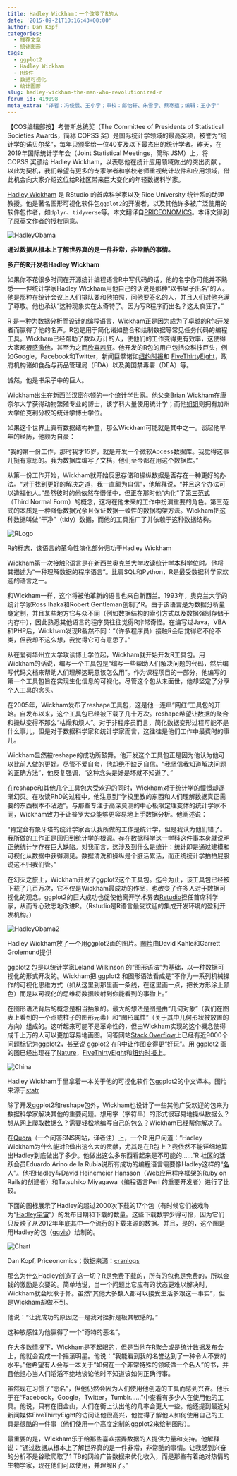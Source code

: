 ```yaml
---
title: Hadley Wickham：一个改变了R的人
date: '2015-09-21T10:16:43+00:00'
author: Dan Kopf
categories:
  - 推荐文章
  - 统计图形
tags:
  - ggplot2
  - Hadley Wickham
  - R软件
  - 数据可视化
  - 统计图形
slug: hadley-wickham-the-man-who-revolutionized-r
forum_id: 419098
meta_extra: "译者：冯俊晨、王小宁；审校：邱怡轩、朱雪宁、蔡寒蕴；编辑：王小宁"
---
```


【COS编辑部按】考普斯总统奖（The Committee of Presidents of Statistical Societies Awards，简称 COPSS 奖）是国际统计学领域的最高奖项，被誉为“统计学的诺贝尔奖”，每年只颁奖给一位40岁及以下最杰出的统计学者。昨天，在2019年国际统计学年会（Joint Statistical Meetings，简称 JSM）上，将 COPSS 奖颁给 Hadley Wickham，以表彰他在统计应用领域做出的突出贡献 。以此为契机，我们希望有更多的专家学者和学校老师重视统计软件和应用领域，借此机会向大家介绍这位给R社区带来巨大变化的年轻数据科学家。

[Hadley Wickham](http://had.co.nz/) 是 RStudio 的首席科学家以及 Rice University 统计系的助理教授。他是著名图形可视化软件包`ggplot2`的开发者，以及其他许多被广泛使用的软件包作者，如`dplyr`、`tidyverse`等。本文翻译自[PRICEONOMICS](http://priceonomics.com/hadley-wickham-the-man-who-revolutionized-r/)。本译文得到了原英文作者的授权同意。

![HadleyObama](https://uploads.cosx.org/2015/09/HadleyObama.png)

**通过数据从根本上了解世界真的是一件非常，非常酷的事情。**

**多产的R开发者Hadley Wickham**

如果你不花很多时间在开源统计编程语言R中写代码的话，他的名字你可能并不熟悉——但统计学家Hadley Wickham用他自己的话说是那种“以书呆子出名”的人。他是那种在统计会议上人们排队要和他拍照，问他要签名的人，并且人们对他充满了尊敬。他也承认“这种现象实在太奇特了。因为写R程序而出名？这太疯狂了。”

R 是一种为数据分析而设计的编程语言，Wickham正是因为成为了卓越的R包开发者而赢得了他的名声。R包是用于简化诸如整合和绘制数据等常见任务代码的编程工具。Wickham已经帮助了数以万计的人，使他们的工作变得更有效率，这使得大家都[很感激他](http://blog.revolutionanalytics.com/2010/09/competition-data-visualization-with-ggplot2.html)，甚至为之而[欣喜若狂](http://rebeccmeister.livejournal.com/695823.html)。他开发的R包的用户包括众科技巨头，例如Google，Facebook和Twitter，新闻巨擘诸如[纽约时报](http://www.nytimes.com/interactive/sports/football/2013-fantasy-football-tier-charts-QB.html?ref=football&_r=1&)和 [FiveThirtyEight](http://fivethirtyeight.com/datalab/girls-are-rare-at-the-international-math-olympiad/)，政府机构诸如食品与药品管理局（FDA）以及美国禁毒署（DEA）等。

诚然，他是书呆子中的巨人。

Wickham出生在新西兰汉密尔顿的一个统计学世家。他父亲[Brian Wickham](https://www.linkedin.com/pub/brian-wickham/4/3b8/193)在康奈尔大学获得动物繁殖专业的博士，该学科大量使用统计学；而他[姐姐](http://cwick.co.nz/)则拥有加州大学伯克利分校的统计学博士学位。

如果这个世界上真有数据结构神童，那么Wickham可能就是其中之一。谈起他早年的经历，他颇为自豪：

“我的第一份工作，那时我才15岁，就是开发一个微软Access数据库。我觉得这事儿挺有意思的。我为数据库编写了文档，他们至今都在用这个数据库。”

从第一份工作开始，Wickham就开始反思存储和操纵数据是否存在一种更好的办法。“对于找到更好的解决之道，我一直颇为自信”，他解释说，“并且这个办法可以造福他人。”虽然彼时的他依然在懵懂中，但正在那时他“内化”了[第三范式](https://en.wikipedia.org/wiki/Third_normal_form)（Third Normal Form）的概念，这将在他未来的工作中扮演重要的角色。第三范式的本质是一种降低数据冗余且保证数据一致性的数据构架方法。Wickham把这种数据叫做“干净”（tidy）数据，而他的工具推广了并依赖于这种数据结构。

![RLogo](https://uploads.cosx.org/2015/09/RLogo.png)

R的标志，该语言的革命性演化部分归功于Hadley Wickham

Wickham第一次接触R语言是在新西兰奥克兰大学攻读统计学本科学位时。他将其描述为“一种理解数据的程序语言”。比肩SQL和Python，R是最受数据科学家欢迎的语言之一。

和Wickham一样，这个将被他革新的语言也来自新西兰。1993年，奥克兰大学的统计学家Ross Ihaka和Robert Gentleman创制了R。由于该语言是为数据分析量身定制，并且某些地方它与众不同（例如数据结构的索引方式以及数据强制存储于内存中），因此熟悉其他语言的程序员往往觉得R非常奇怪。在编写过Java，VBA和PHP后，Wickham发现R截然不同：“（许多程序员）接触R会后觉得它不伦不类，但我却不这么想，我觉得它可有意思了。”

从在爱荷华州立大学攻读博士学位起，Wickham就开始开发R工具包。用Wickham的话说，编写一个工具包是“编写一些帮助人们解决问题的代码，然后编写代码文档来帮助人们理解这玩意该怎么用”。作为课程项目的一部分，他编写的第一个工具包旨在实现生化信息的可视化。尽管这个包从未面世，他却坚定了分享个人工具的念头。

在2005年，Wickham发布了reshape工具包，这是他一连串“网红”工具包的开始。自发布以来，这个工具包已经被下载了几十万次。reshape希望让数据的聚合和操纵变得不那么“枯燥和烦人”。对于非程序员而言，简化数据变形过程可能不是什么事儿，但是对于数据科学家和统计学家而言，这往往是他们工作中最费时的事儿。

Wickham显然被reshape的成功所鼓舞。他开发这个工具包正是因为他认为他可以比前人做的更好。尽管不爱自夸，他却绝不缺乏自信。“我坚信我知道解决问题的正确方法”，他反复强调，“这种念头是好是坏就不知道了。”

在reshape和其他几个工具包大受欢迎的同时，Wickham对于统计学的憧憬却逐渐幻灭。在攻读PhD的过程中，他注意到“学校里教的东西和人们理解数据真正需要的东西根本不沾边”。与那些专注于高深莫测的中心极限定理变体的统计学家不同，Wickham致力于让普罗大众能够更容易地上手数据分析。他阐述说：		

“肯定会有象牙塔的统计学家否认我所做的工作是统计学，但是我认为他们错了。我所做的工作正是回归到统计学的根源。存在数据科学这一学科这件事本身就说明正统统计学存在巨大缺陷。对我而言，这涉及到什么是统计：统计即是通过建模和可视化从数据中获得洞见。数据清洗和操纵是个脏活累活，而正统统计学拍拍屁股说这不归我们管。”

在幻灭之旅上，Wickham开发了ggplot2这个工具包。迄今为止，该工具包已经被下载了几百万次，它不仅是Wickham最成功的作品，也改变了许多人对于数据可视化的观念。ggplot2的巨大成功也促使他离开学术界去[Rstudio](https://www.rstudio.com/)担任首席科学家，从而专心致志地改进R。（Rstudio是R语言最受欢迎的集成开发环境的盈利开发机构。）		

![HadleyObama2](https://uploads.cosx.org/2015/09/HadleyObama2.png)		
	
Hadley Wickham放了一个用ggplot2画的图片。[图片](https://github.com/hadley/ggplot2/wiki/Crime-in-Downtown-Houston,-Texas-:-Combining-ggplot2-and-Google-Maps)由David Kahle和Garrett Grolemund提供

ggplot2 包是以统计学家Leland Wilkinson 的“图形语法”为基础，以一种数据可视化的形式开发的。Wickham把 ggplot2 和图形语法看成是“不作为一系列机械操作的可视化思维方式（如从这里到那里画一条线，在这里画一点，把长方形涂上颜色）而是以可视化的思维将数据映射到你能看到的事物上。”		
	
在图形语法背后的概念是相当抽象的。最大的想法是图是由“几何对象”（我们在图表上看到的一个点或柱子的图形元素）和“图形属性”（关于其中几何形状被放置的方向）组成的。这听起来可能不是革命性的，但由Wickham实现的这个概念使得成千上万的人可以更加容易地画图。问答网站[Stack Overflow](http://stackoverflow.com/tags/ggplot2/info)上已经有近9000个问题标记为ggplot2，甚至说 ggplot2 在R中让作图变得更“好玩”。用 ggplot2 画的图已经出现在了[Nature](http://www.nature.com/)，[FiveThirtyEight](http://fivethirtyeight.com/features/what-12-months-of-record-setting-temperatures-looks-like-across-the-u-s/)和[纽约时报](http://www.nytimes.com/interactive/sports/football/2013-fantasy-football-tier-charts-QB.html?ref=football&_r=1&)上。		

![China](https://uploads.cosx.org/2015/09/China.png)		
	
Hadley Wickham手里拿着一本关于他的可视化软件包ggplot2的中文译本。图片来源于[statr](http://statr.me/2013/09/a-conversation-with-hadley-wickham/)

除了开发ggplot2和reshape包外，Wickham也设计了一些其他广受欢迎的包来为数据科学家解决其他的重要问题。想用字（字符串）的形式很容易地操纵数据么？想从网上爬取数据么？需要轻松地编写自己的包么？Wickham已经帮你解决了。		

在[Quora](http://www.quora.com/How-is-Hadley-Wickham-able-to-contribute-so-much-to-R-particularly-in-the-form-of-packages)（一个问答SNS网站，译者注）上，一个R 用户问道：“Hadley Wickham为什么能对R做出这么大的贡献，尤其是在R包上？我依然不能详细地算出Hadley到底做出了多少。他做出这么多东西看起来是不可能的……”R 社区的活跃会员Eduardo Arino de la Rubia说所有成功的编程语言需要像Hadley这样的“[名人](http://www.r-bloggers.com/a-conversation-with-hadley-wickham-the-user-2014-interview/)”。他把Hadley与David Heinemeier Hansson（Web应用程序框架的Ruby on Rails的创建者）和Tatsuhiko Miyagawa（编程语言Perl 的重要开发者）进行了比较。		

下面的图标展示了Hadley的超过2000次下载的17个包（有时候它们被戏称为“[Hadley宇宙](http://barryrowlingson.github.io/hadleyverse/#1)”）的发布日期和下载的数量。这些下载数字少得可怜，因为它们只反映了从2012年年底其中一个流行的下载来源的数据。并且，是的，这个图是用Hadley的包（[ggvis](http://ggvis.rstudio.com/)）绘制的。

![Chart](https://uploads.cosx.org/2015/09/Chart.png)
	
Dan Kopf, Priceonomics；数据来源：[cranlogs](https://github.com/metacran/cranlogs)		

那么为什么Hadley创造了这一切？R是免费下载的，所有的包也是免费的，所以金钱的激励是次要的。简单地说，当一个问题比它应有的状态更难以解决时，Wickham就会耿耿于怀。虽然“其他大多数人都可以接受生活多艰这一事实”，但是Wickham却做不到。		

他说：“让我成功的原因之一是我对挫折是极其敏感的。”		

这种敏感性为他赢得了一个“奇特的恶名”。		

在大多数情况下，Wickham是不起眼的，但是当他在R聚会或是统计数据发布会上，他就会变成一个摇滚明星。他说：“我能看到我的名誉达到了一种令人不安的水平。”他希望有人会写一本关于“如何在一个非常特殊的领域做一个名人”的书，并且他担心当人们滔滔不绝地谈论他时不知道该如何正确行事。		

虽然现在习惯了“恶名”，但他仍然会因为人们使用他创造的工具而感到兴奋。他乐于在“Facebook，Google，Twitter，Tumblr……”中查看有多少人在使用他的工具。他说，只有在旧金山，人们在街上认出他的几率会更大一些。他还提到最近对新闻媒体FiveThirtyEight的访问让他很高兴，他觉得了解他人如何使用自己的工具是很酷的一件事（他们使用一个高度定制的ggplot2来绘制图形）。		

最重要的是，Wickham乐于给那些喜欢摆弄数据的人提供力量和支持。他解释说：“通过数据从根本上了解世界真的是一件非常，非常酷的事情。让我感到兴奋的分析不是谷歌爬取了1 TB的网络广告数据来优化收入，而是那些有着绝对热情的生物学家，现在他们可以使用，并理解R了。”
